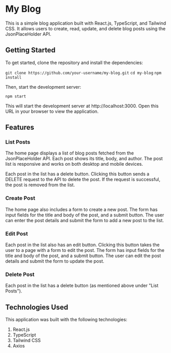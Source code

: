# My Blog

This is a simple blog application built with React.js, TypeScript, and Tailwind CSS. It allows users to create, read, update, and delete blog posts using the JsonPlaceHolder API.

## Getting Started

To get started, clone the repository and install the dependencies:

`git clone https://github.com/your-username/my-blog.git`
`cd my-blog`
`npm install`

Then, start the development server:

`npm start`

This will start the development server at http://localhost:3000. Open this URL in your browser to view the application.

## Features

### List Posts

The home page displays a list of blog posts fetched from the JsonPlaceHolder API. Each post shows its title, body, and author. The post list is responsive and works on both desktop and mobile devices.

Each post in the list has a delete button. Clicking this button sends a DELETE request to the API to delete the post. If the request is successful, the post is removed from the list.

### Create Post

The home page also includes a form to create a new post. The form has input fields for the title and body of the post, and a submit button. The user can enter the post details and submit the form to add a new post to the list.

### Edit Post

Each post in the list also has an edit button. Clicking this button takes the user to a page with a form to edit the post. The form has input fields for the title and body of the post, and a submit button. The user can edit the post details and submit the form to update the post.

### Delete Post

Each post in the list has a delete button (as mentioned above under "List Posts").


## Technologies Used

This application was built with the following technologies:

1. React.js
2. TypeScript
3. Tailwind CSS
4. Axios
